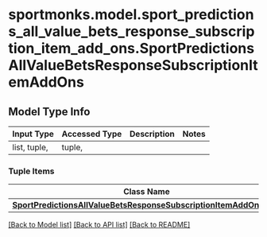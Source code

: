 # sportmonks.model.sport_predictions_all_value_bets_response_subscription_item_add_ons.SportPredictionsAllValueBetsResponseSubscriptionItemAddOns

## Model Type Info
Input Type | Accessed Type | Description | Notes
------------ | ------------- | ------------- | -------------
list, tuple,  | tuple,  |  | 

### Tuple Items
Class Name | Input Type | Accessed Type | Description | Notes
------------- | ------------- | ------------- | ------------- | -------------
[**SportPredictionsAllValueBetsResponseSubscriptionItemAddOnsItem**](SportPredictionsAllValueBetsResponseSubscriptionItemAddOnsItem.md) | [**SportPredictionsAllValueBetsResponseSubscriptionItemAddOnsItem**](SportPredictionsAllValueBetsResponseSubscriptionItemAddOnsItem.md) | [**SportPredictionsAllValueBetsResponseSubscriptionItemAddOnsItem**](SportPredictionsAllValueBetsResponseSubscriptionItemAddOnsItem.md) |  | 

[[Back to Model list]](../../README.md#documentation-for-models) [[Back to API list]](../../README.md#documentation-for-api-endpoints) [[Back to README]](../../README.md)

